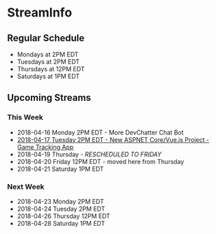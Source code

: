 # StreamInfo

## Regular Schedule

 - Mondays at 2PM EDT
 - Tuesdays at 2PM EDT
 - Thursdays at 12PM EDT
 - Saturdays at 1PM EDT
 

## Upcoming Streams

### This Week

 - 2018-04-16 Monday 2PM EDT - More DevChatter Chat Bot
 - [2018-04-17 Tuesday 2PM EDT - New ASPNET Core/Vue.js Project - Game Tracking App](Streams/2018-04-17.md)
 - 2018-04-19 Thursday - *RESCHEDULED TO FRIDAY*
 - 2018-04-20 Friday 12PM EDT - moved here from Thursday
 - 2018-04-21 Saturday 1PM EDT

### Next Week

 - 2018-04-23 Monday 2PM EDT
 - 2018-04-24 Tuesday 2PM EDT
 - 2018-04-26 Thursday 12PM EDT
 - 2018-04-28 Saturday 1PM EDT
 
